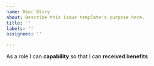 ```yaml
---
name: User Story
about: Describe this issue template's purpose here.
title: ''
labels: ''
assignees: ''

---
```


As a role I can **capability** so that I can **received benefits**
